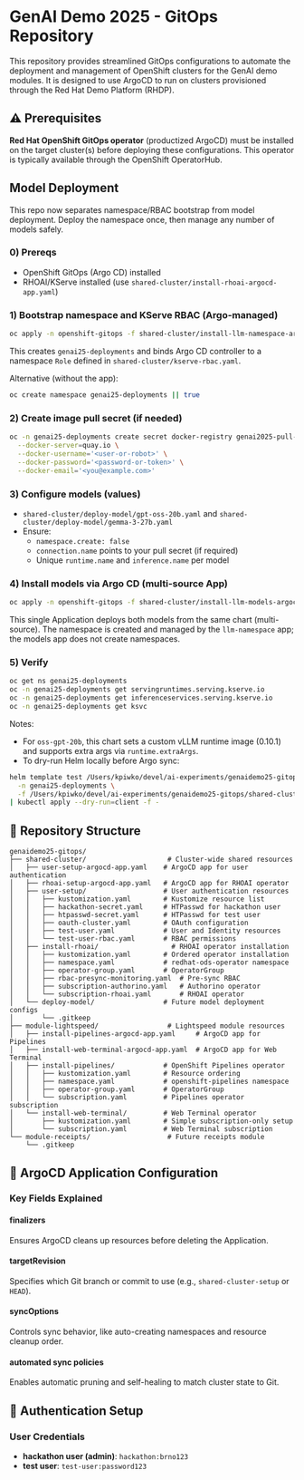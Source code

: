 # GenAI Demo 2025 - GitOps Repository

This repository provides streamlined GitOps configurations to automate the deployment and management of OpenShift clusters for the GenAI demo modules. It is designed to use ArgoCD to run on clusters provisioned through the Red Hat Demo Platform (RHDP).

## ⚠️ Prerequisites

**Red Hat OpenShift GitOps operator** (productized ArgoCD) must be installed on the target cluster(s) before deploying these configurations. This operator is typically available through the OpenShift OperatorHub.

## Model Deployment

This repo now separates namespace/RBAC bootstrap from model deployment. Deploy the namespace once, then manage any number of models safely.

### 0) Prereqs

- OpenShift GitOps (Argo CD) installed
- RHOAI/KServe installed (use `shared-cluster/install-rhoai-argocd-app.yaml`)

### 1) Bootstrap namespace and KServe RBAC (Argo-managed)

```bash
oc apply -n openshift-gitops -f shared-cluster/install-llm-namespace-argocd-app.yaml
```

This creates `genai25-deployments` and binds Argo CD controller to a namespace `Role` defined in `shared-cluster/kserve-rbac.yaml`.

Alternative (without the app):

```bash
oc create namespace genai25-deployments || true
```

### 2) Create image pull secret (if needed)

```bash
oc -n genai25-deployments create secret docker-registry genai2025-pull-secret \
  --docker-server=quay.io \
  --docker-username='<user-or-robot>' \
  --docker-password='<password-or-token>' \
  --docker-email='<you@example.com>'
```

### 3) Configure models (values)

- `shared-cluster/deploy-model/gpt-oss-20b.yaml` and `shared-cluster/deploy-model/gemma-3-27b.yaml`
- Ensure:
  - `namespace.create: false`
  - `connection.name` points to your pull secret (if required)
  - Unique `runtime.name` and `inference.name` per model

### 4) Install models via Argo CD (multi-source App)

```bash
oc apply -n openshift-gitops -f shared-cluster/install-llm-models-argocd-app.yaml
```

This single Application deploys both models from the same chart (multi-source). The namespace is created and managed by the `llm-namespace` app; the models app does not create namespaces.

### 5) Verify

```bash
oc get ns genai25-deployments
oc -n genai25-deployments get servingruntimes.serving.kserve.io
oc -n genai25-deployments get inferenceservices.serving.kserve.io
oc -n genai25-deployments get ksvc
```

Notes:

- For `oss-gpt-20b`, this chart sets a custom vLLM runtime image (0.10.1) and supports extra args via `runtime.extraArgs`.
- To dry-run Helm locally before Argo sync:

```bash
helm template test /Users/kpiwko/devel/ai-experiments/genaidemo25-gitops/shared-cluster/deploy-model \
  -n genai25-deployments \
  -f /Users/kpiwko/devel/ai-experiments/genaidemo25-gitops/shared-cluster/deploy-model/gpt-oss-20b.yaml \
| kubectl apply --dry-run=client -f -
```

## 📁 Repository Structure

```
genaidemo25-gitops/
├── shared-cluster/                    # Cluster-wide shared resources
│   ├── user-setup-argocd-app.yaml    # ArgoCD app for user authentication
│   ├── rhoai-setup-argocd-app.yaml   # ArgoCD app for RHOAI operator
│   ├── user-setup/                   # User authentication resources
│   │   ├── kustomization.yaml        # Kustomize resource list
│   │   ├── hackathon-secret.yaml     # HTPasswd for hackathon user
│   │   ├── htpasswd-secret.yaml      # HTPasswd for test user
│   │   ├── oauth-cluster.yaml        # OAuth configuration
│   │   ├── test-user.yaml            # User and Identity resources
│   │   └── test-user-rbac.yaml       # RBAC permissions
│   ├── install-rhoai/                  # RHOAI operator installation
│   │   ├── kustomization.yaml        # Ordered operator installation
│   │   ├── namespace.yaml            # redhat-ods-operator namespace
│   │   ├── operator-group.yaml       # OperatorGroup
│   │   ├── rbac-presync-monitoring.yaml  # Pre-sync RBAC
│   │   ├── subscription-authorino.yaml   # Authorino operator
│   │   └── subscription-rhoai.yaml       # RHOAI operator
│   └── deploy-model/                 # Future model deployment configs
│       └── .gitkeep
├── module-lightspeed/                 # Lightspeed module resources
│   ├── install-pipelines-argocd-app.yaml     # ArgoCD app for Pipelines
│   ├── install-web-terminal-argocd-app.yaml  # ArgoCD app for Web Terminal
│   ├── install-pipelines/            # OpenShift Pipelines operator
│   │   ├── kustomization.yaml        # Resource ordering
│   │   ├── namespace.yaml            # openshift-pipelines namespace
│   │   ├── operator-group.yaml       # OperatorGroup
│   │   └── subscription.yaml         # Pipelines operator subscription
│   └── install-web-terminal/         # Web Terminal operator
│       ├── kustomization.yaml        # Simple subscription-only setup
│       └── subscription.yaml         # Web Terminal subscription
└── module-receipts/                   # Future receipts module
    └── .gitkeep
```

## 🔧 ArgoCD Application Configuration

### Key Fields Explained

#### **finalizers**

Ensures ArgoCD cleans up resources before deleting the Application.

#### **targetRevision**

Specifies which Git branch or commit to use (e.g., `shared-cluster-setup` or `HEAD`).

#### **syncOptions**

Controls sync behavior, like auto-creating namespaces and resource cleanup order.

#### **automated sync policies**

Enables automatic pruning and self-healing to match cluster state to Git.

## 🔐 Authentication Setup

### User Credentials

- **hackathon user (admin)**: `hackathon:brno123`
- **test user**: `test-user:password123`
